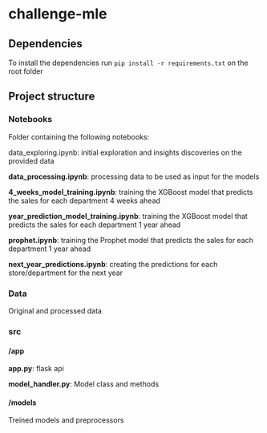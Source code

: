 # challenge-mle

## Dependencies
To install the dependencies run `pip install -r requirements.txt` on the root folder

## Project structure
### Notebooks
Folder containing the following notebooks:

data_exploring.ipynb: initial exploration and insights discoveries on the provided data

**data_processing.ipynb**: processing data to be used as input for the models

**4_weeks_model_training.ipynb**: training the XGBoost model that predicts the sales for each department 4 weeks ahead

**year_prediction_model_training.ipynb**: training the XGBoost model that predicts the sales for each department 1 year ahead

**prophet.ipynb**: training the Prophet model that predicts the sales for each department 1 year ahead

**next_year_predictions.ipynb**: creating the predictions for each store/department for the next year

### Data
Original and processed data

### src
#### /app
**app.py**: flask api

**model_handler.py**: Model class and methods
#### /models
Treined models and preprocessors


